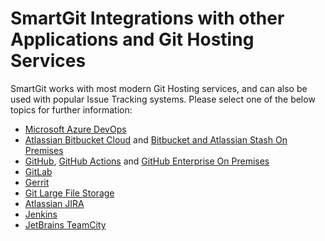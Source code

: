 # SmartGit Integrations with other Applications and Git Hosting Services

SmartGit works with most modern Git Hosting services, and can also be used with popular Issue Tracking systems. Please select one of the below topics for further information:

- [Microsoft Azure DevOps](Azure-DevOps.md)
- [Atlassian Bitbucket Cloud](Bitbucket-integration) and [Bitbucket and Atlassian Stash On Premises](BitBucket-Server-Atlassian-Stash-integration.md)
- [GitHub](GitHub-integration), [GitHub Actions](GitHub-Actions) and [GitHub Enterprise On Premises](GitHub-Enterprise-Integration.md)
- [GitLab](GitLab.md)
- [Gerrit](Gerrit.md)
- [Git Large File Storage](Git-LFS.md)
- [Atlassian JIRA](JIRA.md)
- [Jenkins](Jenkins.md)
- [JetBrains TeamCity](TeamCity.md)
